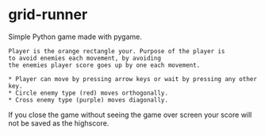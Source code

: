 # grid-runner
Simple Python game made with pygame.

    Player is the orange rectangle your. Purpose of the player is 
    to avoid enemies each movement, by avoiding 
    the enemies player score goes up by one each movement. 
    
    * Player can move by pressing arrow keys or wait by pressing any other key.
    * Circle enemy type (red) moves orthogonally.
    * Cross enemy type (purple) moves diagonally.

If you close the game without seeing the game over screen your score will not be saved as the highscore.
